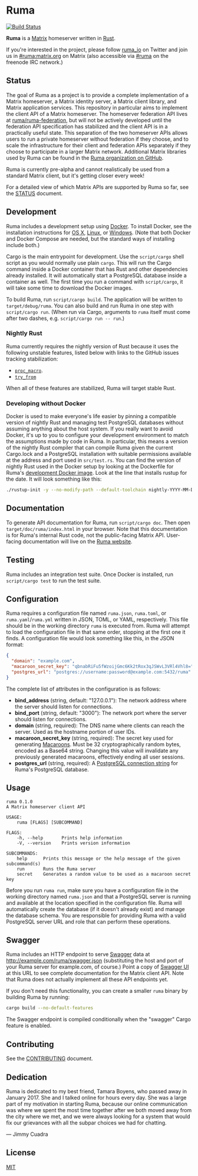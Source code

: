 # Ruma

[![Build Status](https://travis-ci.org/ruma/ruma.svg?branch=master)](https://travis-ci.org/ruma/ruma)

**Ruma** is a [Matrix](https://matrix.org/) homeserver written in [Rust](https://www.rust-lang.org/).

If you're interested in the project, please follow [ruma_io](https://twitter.com/ruma_io) on Twitter and join us in [#ruma:matrix.org](https://vector.im/beta/#/room/#ruma:matrix.org) on Matrix (also accessible via [#ruma](https://webchat.freenode.net/?channels=ruma) on the freenode IRC network.)

## Status

The goal of Ruma as a project is to provide a complete implementation of a Matrix homeserver, a Matrix identity server, a Matrix client library, and Matrix application services.
This repository in particular aims to implement the client API of a Matrix homeserver.
The homeserver federation API lives at [ruma/ruma-federation](https://github.com/ruma/ruma-federation), but will not be actively developed until the federation API specification has stabilized and the client API is in a practically useful state.
This separation of the two homeserver APIs allows users to run a private homeserver without federation if they choose, and to scale the infrastructure for their client and federation APIs separately if they choose to participate in a larger Matrix network.
Additional Matrix libraries used by Ruma can be found in the [Ruma organization on GitHub](https://github.com/ruma).

Ruma is currently pre-alpha and cannot realistically be used from a standard Matrix client, but it's getting closer every week!

For a detailed view of which Matrix APIs are supported by Ruma so far, see the [STATUS](STATUS.md) document.

## Development

Ruma includes a development setup using [Docker](https://www.docker.com/).
To install Docker, see the installation instructions for [OS X](https://docs.docker.com/mac/), [Linux](https://docs.docker.com/linux/), or [Windows](https://docs.docker.com/windows/).
(Note that both Docker and Docker Compose are needed, but the standard ways of installing include both.)

Cargo is the main entrypoint for development.
Use the `script/cargo` shell script as you would normally use plain `cargo`.
This will run the Cargo command inside a Docker container that has  Rust and other dependencies already installed.
It will automatically start a PostgreSQL database inside a container as well.
The first time you run a command with `script/cargo`, it will take some time to download the Docker images.

To build Ruma, run `script/cargo build`.
The application will be written to `target/debug/ruma`.
You can also build and run Ruma in one step with `script/cargo run`.
(When run via Cargo, arguments to `ruma` itself must come after two dashes, e.g. `script/cargo run -- run`.)

### Nightly Rust

Ruma currently requires the nightly version of Rust because it uses the following unstable features, listed below with links to the GitHub issues tracking stabilization:

* [`proc_macro`](https://github.com/rust-lang/rust/issues/35900).
* [`try_from`](https://github.com/rust-lang/rust/issues/33417)

When all of these features are stabilized, Ruma will target stable Rust.

### Developing without Docker

Docker is used to make everyone's life easier by pinning a compatible version of nightly Rust and managing test PostgreSQL databases without assuming anything about the host system.
If you really want to avoid Docker, it's up to you to configure your development environment to match the assumptions made by code in Ruma.
In particular, this means a version of the nightly Rust compiler that can compile Ruma given the current Cargo.lock and a PostgreSQL installation with suitable permissions available at the address and port used in `src/test.rs`.
You can find the version of nightly Rust used in the Docker setup by looking at the Dockerfile for Ruma's [development Docker image](https://github.com/ruma/docker-ruma-dev).
Look at the line that installs rustup for the date.
It will look something like this:

``` bash
./rustup-init -y --no-modify-path --default-toolchain nightly-YYYY-MM-DD
```

## Documentation

To generate API documentation for Ruma, run `script/cargo doc`.
Then open `target/doc/ruma/index.html` in your browser.
Note that this documentation is for Ruma's internal Rust code, not the public-facing Matrix API.
User-facing documentation will live on the [Ruma website](https://www.ruma.io/).

## Testing

Ruma includes an integration test suite.
Once Docker is installed, run `script/cargo test` to run the test suite.

## Configuration

Ruma requires a configuration file named `ruma.json`, `ruma.toml`, or `ruma.yaml`/`ruma.yml` written in JSON, TOML, or YAML, respectively.
This file should be in the working directory `ruma` is executed from.
Ruma will attempt to load the configuration file in that same order, stopping at the first one it finds.
A configuration file would look something like this, in the JSON format:

``` json
{
  "domain": "example.com",
  "macaroon_secret_key": "qbnabRiFu5fWzoijGmc6Kk2tRox3qJSWvL3VRl4Vhl8=",
  "postgres_url": "postgres://username:password@example.com:5432/ruma"
}
```

The complete list of attributes in the configuration is as follows:

* **bind_address** (string, default: "127.0.0.1"):
  The network address where the server should listen for connections.
* **bind_port** (string, default: "3000"):
  The network port where the server should listen for connections.
* **domain** (string, required):
  The DNS name where clients can reach the server.
  Used as the hostname portion of user IDs.
* **macaroon_secret_key** (string, required):
  The secret key used for generating [Macaroons](https://research.google.com/pubs/pub41892.html).
  Must be 32 cryptographically random bytes, encoded as a Base64 string.
  Changing this value will invalidate any previously generated macaroons, effectively ending all user sessions.
* **postgres_url** (string, required):
  A [PostgreSQL connection string](http://www.postgresql.org/docs/current/static/libpq-connect.html#LIBPQ-CONNSTRING) for Ruma's PostgreSQL database.

## Usage

```
ruma 0.1.0
A Matrix homeserver client API

USAGE:
    ruma [FLAGS] [SUBCOMMAND]

FLAGS:
    -h, --help       Prints help information
    -V, --version    Prints version information

SUBCOMMANDS:
    help      Prints this message or the help message of the given subcommand(s)
    run       Runs the Ruma server
    secret    Generates a random value to be used as a macaroon secret key
```

Before you run `ruma run`, make sure you have a configuration file in the working directory named `ruma.json` and that a PostgreSQL server is running and available at the location specified in the configuration file.
Ruma will automatically create the database (if it doesn't already exist) and manage the database schema.
You are responsible for providing Ruma with a valid PostgreSQL server URL and role that can perform these operations.

## Swagger

Ruma includes an HTTP endpoint to serve [Swagger](http://swagger.io/) data at http://example.com/ruma/swagger.json (substituting the host and port of your Ruma server for example.com, of course.)
Point a copy of [Swagger UI](https://github.com/swagger-api/swagger-ui) at this URL to see complete documentation for the Matrix client API.
Note that Ruma does not actually implement all these API endpoints yet.

If you don't need this functionality, you can create a smaller `ruma` binary by building Ruma by running:

``` bash
cargo build --no-default-features
```

The Swagger endpoint is compiled conditionally when the "swagger" Cargo feature is enabled.

## Contributing

See the [CONTRIBUTING](CONTRIBUTING.md) document.

## Dedication

Ruma is dedicated to my best friend, Tamara Boyens, who passed away in January 2017.
She and I talked online for hours every day.
She was a large part of my motivation in starting Ruma, because our online communication was where we spent the most time together after we both moved away from the city where we met, and we were always looking for a system that would fix our grievances with all the subpar choices we had for chatting.

— Jimmy Cuadra

## License

[MIT](http://opensource.org/licenses/MIT)

